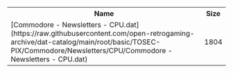 <table>
<tr><th>Name</th><th>Size</th></tr>
<tr><td>[Commodore - Newsletters - CPU.dat](https://raw.githubusercontent.com/open-retrogaming-archive/dat-catalog/main/root/basic/TOSEC-PIX/Commodore/Newsletters/CPU/Commodore - Newsletters - CPU.dat)</td><td>1804</td></tr>
</table>
